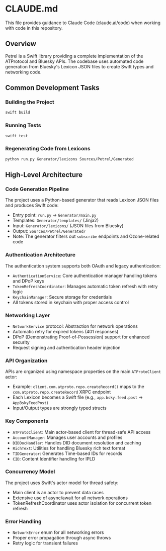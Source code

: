 # CLAUDE.md

This file provides guidance to Claude Code (claude.ai/code) when working with code in this repository.

## Overview

Petrel is a Swift library providing a complete implementation of the ATProtocol and Bluesky APIs. The codebase uses automated code generation from Bluesky's Lexicon JSON files to create Swift types and networking code.

## Common Development Tasks

### Building the Project
```bash
swift build
```

### Running Tests
```bash
swift test
```

### Regenerating Code from Lexicons
```bash
python run.py Generator/lexicons Sources/Petrel/Generated
```

## High-Level Architecture

### Code Generation Pipeline
The project uses a Python-based generator that reads Lexicon JSON files and produces Swift code:
- Entry point: `run.py` → `Generator/main.py`
- Templates: `Generator/templates/` (Jinja2)
- Input: `Generator/lexicons/` (JSON files from Bluesky)
- Output: `Sources/Petrel/Generated/`
- Note: The generator filters out `subscribe` endpoints and Ozone-related code

### Authentication Architecture
The authentication system supports both OAuth and legacy authentication:
- `AuthenticationService`: Core authentication manager handling tokens and DPoP keys
- `TokenRefreshCoordinator`: Manages automatic token refresh with retry logic
- `KeychainManager`: Secure storage for credentials
- All tokens stored in keychain with proper access control

### Networking Layer
- `NetworkService` protocol: Abstraction for network operations
- Automatic retry for expired tokens (401 responses)
- DPoP (Demonstrating Proof-of-Possession) support for enhanced security
- Request signing and authentication header injection

### API Organization
APIs are organized using namespace properties on the main `ATProtoClient` actor:
- Example: `client.com.atproto.repo.createRecord()` maps to the `com.atproto.repo.createRecord` XRPC endpoint
- Each Lexicon becomes a Swift file (e.g., `app.bsky.feed.post` → `AppBskyFeedPost`)
- Input/Output types are strongly typed structs

### Key Components
- `ATProtoClient`: Main actor-based client for thread-safe API access
- `AccountManager`: Manages user accounts and profiles
- `DIDDocHandler`: Handles DID document resolution and caching
- `RichText`: Utilities for handling Bluesky rich text format
- `TIDGenerator`: Generates Time-based IDs for records
- `CID`: Content Identifier handling for IPLD

### Concurrency Model
The project uses Swift's actor model for thread safety:
- Main client is an actor to prevent data races
- Extensive use of async/await for all network operations
- TokenRefreshCoordinator uses actor isolation for concurrent token refresh

### Error Handling
- `NetworkError` enum for all networking errors
- Proper error propagation through async throws
- Retry logic for transient failures